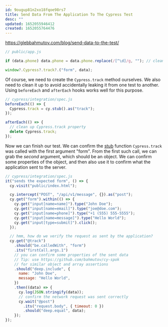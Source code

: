 ```yaml
---
id: 9ougup81n2xo18fqoe98rs7
title: Send Data From The Application To The Cypress Test
desc: ""
updated: 1652055946412
created: 1652055764476
---
```


https://glebbahmutov.com/blog/send-data-to-the-test/

```javascript
// public/app.js

if (data.phone) data.phone = data.phone.replace(/[^\d]/g, ""); // clean up the phone number by removing all non-digit characters

window?.Cypress?.track?.("form", data);
```

Of course, we need to create the `Cypress.track` method ourselves. We also need to clean it up to avoid accidentally leaking it from one test to another. Using `beforeEach` and `afterEach` hooks works well for this purpose.

```javascript
// cypress/integration/spec.js
beforeEach(() => {
  Cypress.track = cy.stub().as("track");
});

afterEach(() => {
  // clean up Cypress.track property
  delete Cypress.track;
});
```

Now we can finish our test. We can confirm the [stub](https://on.cypress.io/stub) function `Cypress.track` was called with the first argument "form". From the first such call, we can grab the _second_ argument, which should be an object. We can confirm some properties of the object, and then also use it to confirm what the application sent to the server.

```javascript
// cypress/integration/spec.js
it("sends the expected form", () => {
  cy.visit("public/index.html");

  cy.intercept("POST", "/api/v1/message", {}).as("post");
  cy.get("form").within(() => {
    cy.get("input[name=name]").type("John Doe");
    cy.get("input[name=email]").type("joe@doe.com");
    cy.get("input[name=phone]").type("+1 (555) 555-5555");
    cy.get("input[name=message]").type("Hello World");
    cy.get("input[type=submit]").click();
  });

  // hmm, how do we verify the request as sent by the application?
  cy.get("@track")
    .should("be.calledWith", "form")
    .its("firstCall.args.1")
    // you can confirm some properties of the sent data
    // Tip: use https://github.com/bahmutov/cy-spok
    // for similar object and array assertions
    .should("deep.include", {
      name: "John Doe",
      message: "Hello World",
    })
    .then((data) => {
      cy.log(JSON.stringify(data));
      // confirm the network request was sent correctly
      cy.wait("@post")
        .its("request.body", { timeout: 0 })
        .should("deep.equal", data);
    });
});
```
